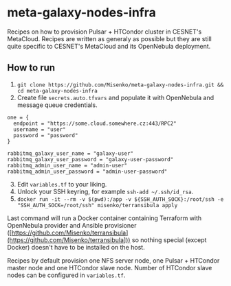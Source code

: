 # meta-galaxy-nodes-infra

Recipes on how to provision Pulsar + HTCondor cluster in CESNET's MetaCloud. Recipes are written as generaly as possible but they are still quite specific to CESNET's MetaCloud and its OpenNebula deployment.

## How to run

1. `git clone https://github.com/Misenko/meta-galaxy-nodes-infra.git && cd meta-galaxy-nodes-infra`
2. Create file `secrets.auto.tfvars` and populate it with OpenNebula and message queue credentials.
```
one = {
  endpoint = "https://some.cloud.somewhere.cz:443/RPC2"
  username = "user"
  password = "password"
}

rabbitmq_galaxy_user_name = "galaxy-user"
rabbitmq_galaxy_user_password = "galaxy-user-password"
rabbitmq_admin_user_name = "admin-user"
rabbitmq_admin_user_password = "admin-user-password"
```
3. Edit `variables.tf` to your liking.
4. Unlock your SSH keyring, for example `ssh-add ~/.ssh/id_rsa`.
5. `docker run -it --rm -v $(pwd):/app -v ${SSH_AUTH_SOCK}:/root/ssh -e "SSH_AUTH_SOCK=/root/ssh" misenko/terransibula apply`

Last command will run a Docker container containing Terraform with OpenNebula provider and Ansible provisioner ([https://github.com/Misenko/terransibula](https://github.com/Misenko/terransibula])) so nothing special (except Docker) doesn't have to be installed on the host.

Recipes by default provision one NFS server node, one Pulsar + HTCondor master node and one HTCondor slave node. Number of HTCondor slave nodes can be configured in `variables.tf`.
